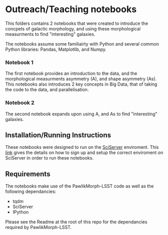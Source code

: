 # Outreach/Teaching notebooks

This folders contains 2 notebooks that were created to introduce the concpets of galactic morphology, and using these morphological measurments to find "interesting" galaxies.

The notebooks assume some familiairty with Python and several common Python libraries: Pandas, Matplotlib, and Numpy.

### Notebook 1

The first notebook provides an introduction to the data, and the morphological measurments asymmetry (A), and shape asymmetry (As).
This notebooks also introduces 2 key concepts in Big Data, that of taking the code to the data, and parallelisation.

### Notebook 2

The second notebook expands upon using A, and As to find "interesting" galaxies.

## Installation/Running Instructions

These notebooks were designed to run on the [SciServer](https://www.sciserver.org/) enviroment.
This [link](https://github.com/lewisfish/PawlikMorph-LSST/blob/master/notebooks/Registering%20for%20and%20setting%20up%20SciServer.pdf) gives the details on how to sign up and setup the correct enviroment on SciServer in order to run these notebooks.

## Requirements

The notebooks make use of the PawlikMorph-LSST code as well as the following dependancies:

 - tqdm
 - SciServer
 - IPython

Please see the Readme at the root of this repo for the dependancies required by PawlikMorph-LSST.
